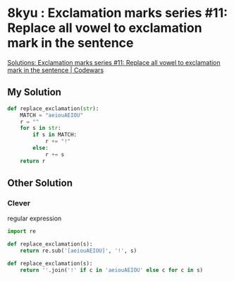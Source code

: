 # 8kyu : Exclamation marks series #11: Replace all vowel to exclamation mark in the sentence

[Solutions: Exclamation marks series #11: Replace all vowel to exclamation mark in the sentence | Codewars](https://www.codewars.com/kata/57fb09ef2b5314a8a90001ed/solutions/python)

## My Solution

```python
def replace_exclamation(str):
    MATCH = "aeiouAEIOU"
    r = ""
    for s in str:
        if s in MATCH:
            r += "!"
        else:
            r += s
    return r
```


## Other Solution

### Clever 

regular expression

```python
import re

def replace_exclamation(s):
    return re.sub('[aeiouAEIOU]', '!', s)
```



```python
def replace_exclamation(s):
    return ''.join('!' if c in 'aeiouAEIOU' else c for c in s)
```

